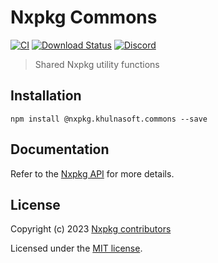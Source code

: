 # Nxpkg Commons

[![CI](https://github.com/nxpkg/nxpkg/workflows/CI/badge.svg)](https://github.com/nxpkg/nxpkg/actions?query=workflow%3ACI)
[![Download Status](https://img.shields.io/npm/dm/@nxpkg.khulnasoft.commons.svg?style=flat-square)](https://www.npmjs.com/package/@nxpkg.khulnasoft.commons)
[![Discord](https://badgen.net/badge/icon/discord?icon=discord&label)](https://discord.gg/qa8kez8QBx)

> Shared Nxpkg utility functions

## Installation

```
npm install @nxpkg.khulnasoft.commons --save
```

## Documentation

Refer to the [Nxpkg API](https://nxpkg.khulnasoft.com/api) for more details.

## License

Copyright (c) 2023 [Nxpkg contributors](https://github.com/nxpkg/nxpkg/graphs/contributors)

Licensed under the [MIT license](LICENSE).
